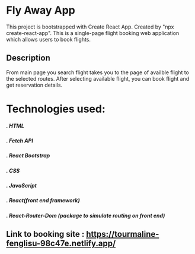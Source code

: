 # Fly Away App
This project is bootstrapped with Create React App. Created by "npx create-react-app".
This is a single-page flight booking web application which allows users to book flights. 

## Description
From main page you search flight takes you to the page of availble flight to the selected routes. After selecting available flight, you can book flight and get reservation details.

# Technologies used:
##### . HTML
##### . Fetch API
##### . React Bootstrap
##### . CSS
##### . JavaScript
##### . React(front end framework)
##### . React-Router-Dom (package to simulate routing on front end)

####
## Link to booking site : https://tourmaline-fenglisu-98c47e.netlify.app/

